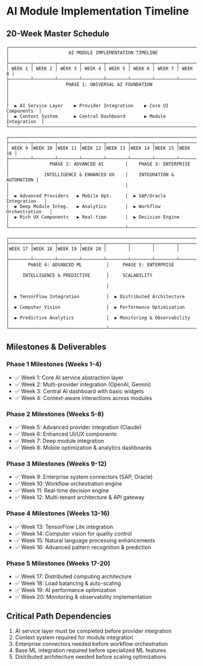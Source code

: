 # AI Module Implementation Timeline

## 20-Week Master Schedule

```
┌─────────────────────────────────────────────────────────────────────────┐
│                      AI MODULE IMPLEMENTATION TIMELINE                   │
├────────┬────────┬────────┬────────┬────────┬────────┬────────┬────────┤
│ WEEK 1 │ WEEK 2 │ WEEK 3 │ WEEK 4 │ WEEK 5 │ WEEK 6 │ WEEK 7 │ WEEK 8 │
├────────┴────────┴────────┴────────┴────────┴────────┴────────┴────────┤
│                     PHASE 1: UNIVERSAL AI FOUNDATION                    │
│                                                                         │
│  ▶ AI Service Layer    ▶ Provider Integration    ▶ Core UI Components  │
│  ▶ Context System      ▶ Central Dashboard       ▶ Module Integration  │
└─────────────────────────────────────────────────────────────────────────┘

┌─────────────────────────────────────────────────────────────────────────┐
├────────┬────────┬────────┬────────┬────────┬────────┬────────┬────────┤
│ WEEK 9 │WEEK 10 │WEEK 11 │WEEK 12 │WEEK 13 │WEEK 14 │WEEK 15 │WEEK 16 │
├────────┴────────┴────────┴────────┴────────┴────────┴────────┴────────┤
│               PHASE 2: ADVANCED AI        │    PHASE 3: ENTERPRISE     │
│             INTELLIGENCE & ENHANCED UX    │    INTEGRATION & AUTOMATION │
│                                           │                             │
│  ▶ Advanced Providers   ▶ Mobile Opt.     │  ▶ SAP/Oracle Integration   │
│  ▶ Deep Module Integ.   ▶ Analytics       │  ▶ Workflow Orchestration   │
│  ▶ Rich UX Components   ▶ Real-time       │  ▶ Decision Engine          │
└───────────────────────────────────────────┴─────────────────────────────┘

┌─────────────────────────────────────────────────────────────────────────┐
├────────┬────────┬────────┬────────┬────────┬────────┬────────┬────────┤
│WEEK 17 │WEEK 18 │WEEK 19 │WEEK 20 │        │        │        │        │
├────────┴────────┴────────┴────────┴────────┴────────┴────────┴────────┤
│       PHASE 4: ADVANCED ML         │     PHASE 5: ENTERPRISE           │
│     INTELLIGENCE & PREDICTIVE      │     SCALABILITY                   │
│                                    │                                    │
│  ▶ TensorFlow Integration          │  ▶ Distributed Architecture        │
│  ▶ Computer Vision                 │  ▶ Performance Optimization        │
│  ▶ Predictive Analytics            │  ▶ Monitoring & Observability      │
└────────────────────────────────────┴────────────────────────────────────┘
```

## Milestones & Deliverables

### Phase 1 Milestones (Weeks 1-4)
- ✅ Week 1: Core AI service abstraction layer
- ✅ Week 2: Multi-provider integration (OpenAI, Gemini)
- ✅ Week 3: Central AI dashboard with basic widgets
- ✅ Week 4: Context-aware interactions across modules

### Phase 2 Milestones (Weeks 5-8)
- ✅ Week 5: Advanced provider integration (Claude)
- ✅ Week 6: Enhanced UI/UX components
- ✅ Week 7: Deep module integration
- ✅ Week 8: Mobile optimization & analytics dashboards

### Phase 3 Milestones (Weeks 9-12)
- ✅ Week 9: Enterprise system connectors (SAP, Oracle)
- ✅ Week 10: Workflow orchestration engine
- ✅ Week 11: Real-time decision engine
- ✅ Week 12: Multi-tenant architecture & API gateway

### Phase 4 Milestones (Weeks 13-16)
- ✅ Week 13: TensorFlow Lite integration
- ✅ Week 14: Computer vision for quality control
- ✅ Week 15: Natural language processing enhancements
- ✅ Week 16: Advanced pattern recognition & prediction

### Phase 5 Milestones (Weeks 17-20)
- ✅ Week 17: Distributed computing architecture
- ✅ Week 18: Load balancing & auto-scaling
- ✅ Week 19: AI performance optimization
- ✅ Week 20: Monitoring & observability implementation

## Critical Path Dependencies

1. AI service layer must be completed before provider integration
2. Context system required for module integration
3. Enterprise connectors needed before workflow orchestration
4. Base ML integration required before specialized ML features
5. Distributed architecture needed before scaling optimizations 